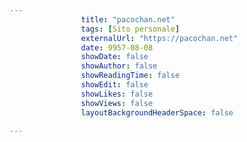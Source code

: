 ---
                title: "pacochan.net"
                tags: [Sito personale]
                externalUrl: "https://pacochan.net"
                date: 9957-08-08
                showDate: false
                showAuthor: false
                showReadingTime: false
                showEdit: false
                showLikes: false
                showViews: false
                layoutBackgroundHeaderSpace: false
                ---

